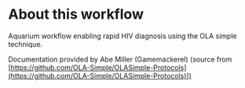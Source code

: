 # About this workflow

Aquarium workflow enabling rapid HIV diagnosis using the OLA simple technique.


Documentation provided by Abe Miller (Gamemackerel) (source from [https://github.com/OLA-Simple/OLASimple-Protocols](https://github.com/OLA-Simple/OLASimple-Protocols)])
